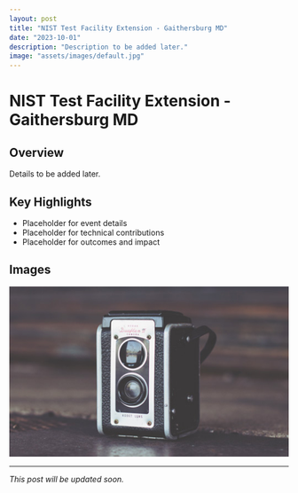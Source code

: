 ```yaml
---
layout: post
title: "NIST Test Facility Extension - Gaithersburg MD"
date: "2023-10-01"
description: "Description to be added later."
image: "assets/images/default.jpg"
---
```


# NIST Test Facility Extension - Gaithersburg MD

## Overview
Details to be added later.

## Key Highlights
- Placeholder for event details
- Placeholder for technical contributions
- Placeholder for outcomes and impact

## Images
![Placeholder](assets/images/default.jpg)

---

*This post will be updated soon.*
